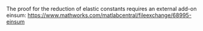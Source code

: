 The proof for the reduction of elastic constants requires an external add-on einsum: https://www.mathworks.com/matlabcentral/fileexchange/68995-einsum
